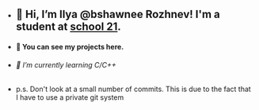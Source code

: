 - ## 👋 Hi, I’m Ilya @bshawnee Rozhnev! I'm a student at [school 21](https://21-school.ru). 
- #### 👀 You can see my projects here.
- ###### 🌱 I’m currently learning С/С++
- p.s. Don't look at a small number of commits. This is due to the fact that I have to use a private git system

<!---
bshawnee/bshawnee is a ✨ special ✨ repository because its `README.md` (this file) appears on your GitHub profile.
You can click the Preview link to take a look at your changes.
--->
